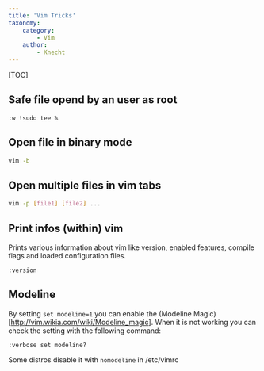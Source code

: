 ```yaml
---
title: 'Vim Tricks'
taxonomy:
    category:
        - Vim
    author:
        - Knecht
---
```


[TOC]

## Safe file opend by an user as root
```vimscript
:w !sudo tee %
```

## Open file in binary mode
```bash
vim -b
```

## Open multiple files in vim tabs
```bash
vim -p [file1] [file2] ...
```

## Print infos (within) vim
Prints various information about vim like version, enabled features, compile flags and loaded configuration files.
```
:version
```

## Modeline
By setting `set modeline=1` you can enable the (Modeline Magic)[http://vim.wikia.com/wiki/Modeline_magic]. When it is not working you can check the setting with the following command:
```
:verbose set modeline?
```
Some distros disable it with `nomodeline` in /etc/vimrc
